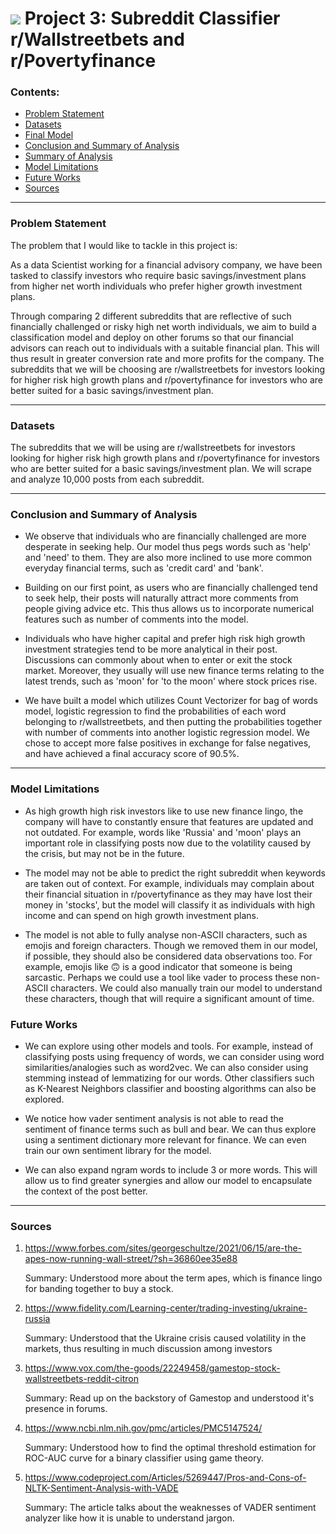 # ![](https://ga-dash.s3.amazonaws.com/production/assets/logo-9f88ae6c9c3871690e33280fcf557f33.png) Project 3: Subreddit Classifier r/Wallstreetbets and r/Povertyfinance


### Contents:
- [Problem Statement](#Problem-Statement)
- [Datasets](#Datasets)
- [Final Model](#Final-Model)
- [Conclusion and Summary of Analysis](#Conclusion-and-Recommendations)
- [Summary of Analysis](#Summary-of-Analysis)
- [Model Limitations](#Model-Limitations)
- [Future Works](#Future-Works)
- [Sources](#Sources)

---

### Problem Statement

The problem that I would like to tackle in this project is: 

As a data Scientist working for a financial advisory company, we have been tasked to classify investors who require basic savings/investment plans from higher net worth individuals who prefer higher growth investment plans. 

Through comparing 2 different subreddits that are reflective of such financially challenged or risky high net worth individuals, we aim to build a classification model and deploy on other forums so that our financial advisors can reach out to individuals with a suitable financial plan. This will thus result in greater conversion rate and more profits for the company. The subreddits that we will be choosing are r/wallstreetbets for investors looking for higher risk high growth plans and r/povertyfinance for investors who are better suited for a basic savings/investment plan.

---

### Datasets

The subreddits that we will be using are r/wallstreetbets for investors looking for higher risk high growth plans and r/povertyfinance for investors who are better suited for a basic savings/investment plan. We will scrape and analyze 10,000 posts from each subreddit.

---

### Conclusion and Summary of Analysis

- We observe that individuals who are financially challenged are more desperate in seeking help. Our model thus pegs words such as 'help' and 'need' to them. They are also more inclined to use more common everyday financial terms, such as 'credit card' and 'bank'.

- Building on our first point, as users who are financially challenged tend to seek help, their posts will naturally attract more comments from people giving advice etc. This thus allows us to incorporate numerical features such as number of comments into the model.

- Individuals who have higher capital and prefer high risk high growth investment strategies tend to be more analytical in their post. Discussions can commonly about when to enter or exit the stock market. Moreover, they usually will use new finance terms relating to the latest trends, such as 'moon' for 'to the moon' where stock prices rise.

- We have built a model which utilizes Count Vectorizer for bag of words model, logistic regression to find the probabilities of each word belonging to r/wallstreetbets, and then putting the probabilities together with number of comments into another logistic regression model. We chose to accept more false positives in exchange for false negatives, and have achieved a final accuracy score of 90.5%. 

---

### Model Limitations

- As high growth high risk investors like to use new finance lingo, the company will have to constantly ensure that features are updated and not outdated. For example, words like 'Russia' and 'moon' plays an important role in classifying posts now due to the volatility caused by the crisis, but may not be in the future.


- The model may not be able to predict the right subreddit when keywords are taken out of context. For example, individuals may complain about their financial situation in r/povertyfinance as they may have lost their money in 'stocks', but the model will classify it as individuals with high income and can spend on high growth investment plans.


-  The model is not able to fully analyse non-ASCII characters, such as emojis and foreign characters. Though we removed them in our model, if possible, they should also be considered data observations too. For example, emojis like 🙃 is a good indicator that someone is being sarcastic. Perhaps we could use a tool like vader to process these non-ASCII characters. We could also manually train our model to understand these characters, though that will require a significant amount of time.

### Future Works

- We can explore using other models and tools. For example, instead of classifying posts using frequency of words, we can consider using word similarities/analogies such as word2vec. We can also consider using stemming instead of lemmatizing for our words. Other classifiers such as K-Nearest Neighbors classifier and boosting algorithms can also be explored.


- We notice how vader sentiment analysis is not able to read the sentiment of finance terms such as bull and bear. We can thus explore using a sentiment dictionary more relevant for finance. We can even train our own sentiment library for the model.


- We can also expand ngram words to include 3 or more words. This will allow us to find greater synergies and allow our model to encapsulate the context of the post better.
---

### Sources
    
1. https://www.forbes.com/sites/georgeschultze/2021/06/15/are-the-apes-now-running-wall-street/?sh=36860ee35e88
    
    Summary: Understood more about the term apes, which is finance lingo for banding together to buy a stock.
    
    
    
2. https://www.fidelity.com/Learning-center/trading-investing/ukraine-russia

   Summary: Understood that the Ukraine crisis caused volatility in the markets, thus resulting in much discussion among investors
   
   
3. https://www.vox.com/the-goods/22249458/gamestop-stock-wallstreetbets-reddit-citron

    Summary: Read up on the backstory of Gamestop and understood it's presence in forums.
    
    
4. https://www.ncbi.nlm.nih.gov/pmc/articles/PMC5147524/
    
    Summary: Understood how to find the optimal threshold estimation for ROC-AUC curve for a binary classifier using game theory.
    
    
5. https://www.codeproject.com/Articles/5269447/Pros-and-Cons-of-NLTK-Sentiment-Analysis-with-VADE
    
    Summary: The article talks about the weaknesses of VADER sentiment analyzer like how it is unable to understand jargon.
